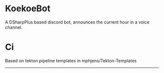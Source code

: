 # KoekoeBot
A DSharpPlus based discord bot, announces the current hour in a voice channel.

# Ci
Based on tekton pipeline templates in mphjens/Tekton-Templates

------
